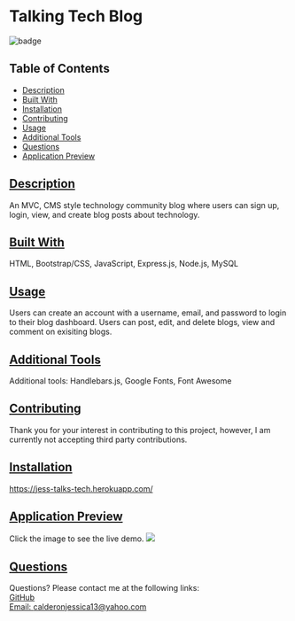 # Talking Tech Blog

![badge](https://img.shields.io/badge/Made%20with%20%E2%99%A5%20by%20-Jessica%20E.%20Calderon-blueviolet)
## Table of Contents
* [Description](#description)
* [Built With](#languages)
* [Installation](#installation)
* [Contributing](#contributing)
* [Usage](#usage)
* [Additional Tools](#tests)
* [Questions](#questions)
* [Application Preview](#application-preview)
       

## [Description](#table-of-contents)
An MVC, CMS style technology community blog where users can sign up, login, view, and create blog posts about technology.

## [Built With](#table-of-contents)
HTML, Bootstrap/CSS, JavaScript, Express.js, Node.js, MySQL
      
## [Usage](#table-of-contents)
Users can create an account with a username, email, and password to login to their blog dashboard. Users can post, edit, and delete blogs, view and comment on exisiting blogs. 

## [Additional Tools](#table-of-contents)
Additional tools: Handlebars.js, Google Fonts, Font Awesome

## [Contributing](#table-of-contents)
Thank you for your interest in contributing to this project, however, I am currently not accepting third party contributions.    

## [Installation](#table-of-contents)
https://jess-talks-tech.herokuapp.com/

## [Application Preview](#table-of-contents)
Click the image to see the live demo.
<a href='https://jess-talks-tech.herokuapp.com/' alt='preview video link'><img src='./public/assets/images/talking-tech-active.gif'></a>
## [Questions](#table-of-contents)
Questions? Please contact me at the following links: <br>
[GitHub](https://github.com/jessica-calderon) <br>
[Email: calderonjessica13@yahoo.com](mailto:calderonjessica13@yahoo.com)
